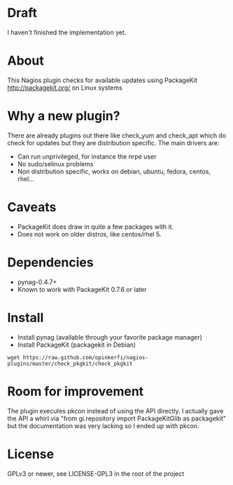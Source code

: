 Draft
=====

I haven't finished the implementation yet.

About
=====

This Nagios plugin checks for available updates using PackageKit
http://packagekit.org/ on Linux systems

Why a new plugin?
=================

There are already plugins out there like check_yum and check_apt which do
check for updates but they are distribution specific. The main drivers are:

* Can run unprivileged, for instance the nrpe user
* No sudo/selinux problems
* Non distribution specific, works on debian, ubuntu, fedora, centos, rhel...

Caveats
=======
* PackageKit does draw in quite a few packages with it.
* Does not work on older distros, like centos/rhel 5.

Dependencies
============

* pynag-0.4.7+
* Known to work with PackageKit 0.7.6 or later

Install
=======

* Install pynag (available through your favorite package manager)
* Install PackageKit (packagekit in Debian)

```
wget https://raw.github.com/opinkerfi/nagios-plugins/master/check_pkgkit/check_pkgkit
```

Room for improvement
====================

The plugin executes pkcon instead of using the API directly. I actually gave
the API a whirl via "from gi.repository import PackageKitGlib as packagekit"
but the documentation was very lacking so I ended up with pkcon.

License
=======
GPLv3 or newer, see LICENSE-GPL3 in the root of the project
